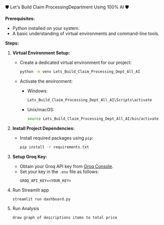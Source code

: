 🛡 Let's Build Claim ProcessingDepartment Using 100% AI 🛡

**Prerequisites:**

- Python installed on your system.
- A basic understanding of virtual environments and command-line tools.

**Steps:**

1. **Virtual Environment Setup:**

   - Create a dedicated virtual environment for our project:
   
     ```bash
     python -m venv Lets_Build_Claim_Processing_Dept_All_AI 
     ```

   - Activate the environment:
   
     - Windows:
        ```bash
        Lets_Build_Claim_Processing_Dept_All_AI\Scripts\activate
        ```
     - Unix/macOS:
        ```bash
        source Lets_Build_Claim_Processing_Dept_All_AI/bin/activate
        ```

2. **Install Project Dependencies:**

   - Install required packages using `pip`:
   
     ```bash
     pip install -r requirements.txt
     ```

3. **Setup Groq Key:**

   - Obtain your Groq API key from [Groq Console](https://console.groq.com/keys).
   - Set your key in the `.env` file as follows:
     ```plaintext
     GROQ_API_KEY=<YOUR_KEY>
     ```
     
4. Run Streamlit app
    ```python
    streamlit run dashboard.py
    ```

5. Run Analysis 
    ```text
    draw graph of descriptions items to total price
    ```
